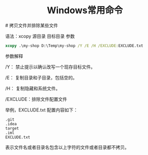 <center><h1>Windows常用命令</h1></center>
# 拷贝文件并排除某些文件

语法：xcopy 源目录 目标目录 参数

```cmd
xcopy .\my-shop D:\Temp\my-shop /Y /E /H /EXCLUDE:EXCLUDE.txt
```

参数解释

/Y： 禁止提示以确认改写一个现存目标文件。 

/E： 复制目录和子目录，包括空的。 

 /H： 复制隐藏和系统文件。 

/EXCLUDE：排除文件配置文件

举例，EXCLUDE.txt 配置内容如下：

```
.git
.idea
target
.iml
EXCLUDE.txt
```

表示文件名或者目录名包含以上字符的文件或者目录都不拷贝。